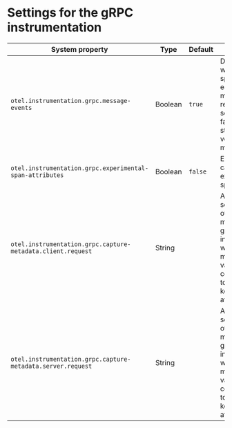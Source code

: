 # Settings for the gRPC instrumentation

| System property                                             | Type    | Default | Description                                                                                                                                                    |
|-------------------------------------------------------------|---------|---------|----------------------------------------------------------------------------------------------------------------------------------------------------------------|
| `otel.instrumentation.grpc.message-events`                  | Boolean | `true`  | Determines whether to add span event for each individual message received and sent. Set this to false in case of streaming large volumes of messages.          |
| `otel.instrumentation.grpc.experimental-span-attributes`    | Boolean | `false` | Enable the capture of experimental span attributes.                                                                                                            |
| `otel.instrumentation.grpc.capture-metadata.client.request` | String  |         | A comma-separated list of request metadata keys. gRPC client instrumentation will capture metadata values corresponding to configured keys as span attributes. |
| `otel.instrumentation.grpc.capture-metadata.server.request` | String  |         | A comma-separated list of request metadata keys. gRPC server instrumentation will capture metadata values corresponding to configured keys as span attributes. |
